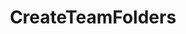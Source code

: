 ---
optionsClassName: 
optionsClassFullName: 
configurationSamples: []
description: Creates folders in Sared Queries for each Team
className: CreateTeamFolders
typeName: Processors
architecture: v1
options: []

redirectFrom: []
layout: reference
toc: true
permalink: /Reference2/v1/Processors/CreateTeamFolders/
title: CreateTeamFolders
categories:
- Processors
- v1

---
